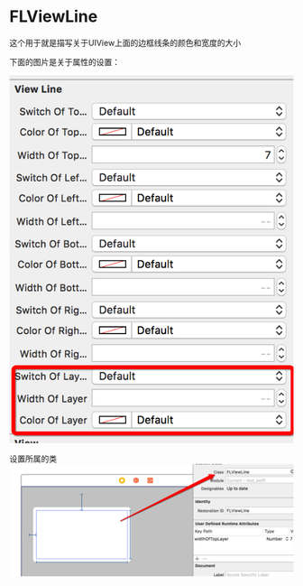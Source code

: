 # FLViewLine
这个用于就是描写关于UIView上面的边框线条的颜色和宽度的大小


下面的图片是关于属性的设置：

![属性设置](/Snip20160304_3.png)

设置所属的类
![所属的类](/Snip20160304_4.png)



